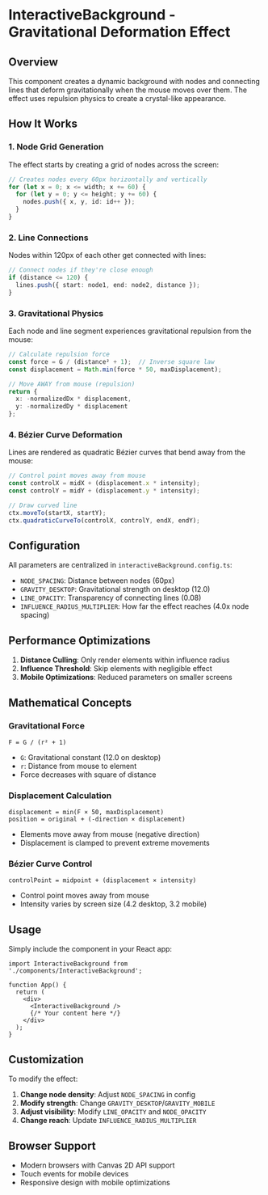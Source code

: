 # InteractiveBackground - Gravitational Deformation Effect

## Overview

This component creates a dynamic background with nodes and connecting lines that deform gravitationally when the mouse moves over them. The effect uses repulsion physics to create a crystal-like appearance.

## How It Works

### 1. Node Grid Generation

The effect starts by creating a grid of nodes across the screen:

```typescript
// Creates nodes every 60px horizontally and vertically
for (let x = 0; x <= width; x += 60) {
  for (let y = 0; y <= height; y += 60) {
    nodes.push({ x, y, id: id++ });
  }
}
```

### 2. Line Connections

Nodes within 120px of each other get connected with lines:

```typescript
// Connect nodes if they're close enough
if (distance <= 120) {
  lines.push({ start: node1, end: node2, distance });
}
```

### 3. Gravitational Physics

Each node and line segment experiences gravitational repulsion from the mouse:

```typescript
// Calculate repulsion force
const force = G / (distance² + 1);  // Inverse square law
const displacement = Math.min(force * 50, maxDisplacement);

// Move AWAY from mouse (repulsion)
return {
  x: -normalizedDx * displacement,
  y: -normalizedDy * displacement
};
```

### 4. Bézier Curve Deformation

Lines are rendered as quadratic Bézier curves that bend away from the mouse:

```typescript
// Control point moves away from mouse
const controlX = midX + (displacement.x * intensity);
const controlY = midY + (displacement.y * intensity);

// Draw curved line
ctx.moveTo(startX, startY);
ctx.quadraticCurveTo(controlX, controlY, endX, endY);
```

## Configuration

All parameters are centralized in `interactiveBackground.config.ts`:

- `NODE_SPACING`: Distance between nodes (60px)
- `GRAVITY_DESKTOP`: Gravitational strength on desktop (12.0)
- `LINE_OPACITY`: Transparency of connecting lines (0.08)
- `INFLUENCE_RADIUS_MULTIPLIER`: How far the effect reaches (4.0x node spacing)

## Performance Optimizations

1. **Distance Culling**: Only render elements within influence radius
2. **Influence Threshold**: Skip elements with negligible effect
3. **Mobile Optimizations**: Reduced parameters on smaller screens

## Mathematical Concepts

### Gravitational Force
```
F = G / (r² + 1)
```
- `G`: Gravitational constant (12.0 on desktop)
- `r`: Distance from mouse to element
- Force decreases with square of distance

### Displacement Calculation
```
displacement = min(F × 50, maxDisplacement)
position = original + (-direction × displacement)
```
- Elements move away from mouse (negative direction)
- Displacement is clamped to prevent extreme movements

### Bézier Curve Control
```
controlPoint = midpoint + (displacement × intensity)
```
- Control point moves away from mouse
- Intensity varies by screen size (4.2 desktop, 3.2 mobile)

## Usage

Simply include the component in your React app:

```tsx
import InteractiveBackground from './components/InteractiveBackground';

function App() {
  return (
    <div>
      <InteractiveBackground />
      {/* Your content here */}
    </div>
  );
}
```

## Customization

To modify the effect:

1. **Change node density**: Adjust `NODE_SPACING` in config
2. **Modify strength**: Change `GRAVITY_DESKTOP`/`GRAVITY_MOBILE`
3. **Adjust visibility**: Modify `LINE_OPACITY` and `NODE_OPACITY`
4. **Change reach**: Update `INFLUENCE_RADIUS_MULTIPLIER`

## Browser Support

- Modern browsers with Canvas 2D API support
- Touch events for mobile devices
- Responsive design with mobile optimizations